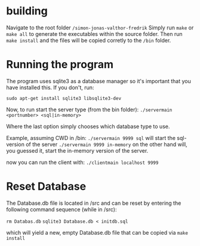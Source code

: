 # building
Navigate to the root folder `/simon-jonas-valthor-fredrik`
Simply run `make` or `make all` to generate the executables within the source folder. 
Then run `make install` and the files will be copied corretly to the `/bin` folder.

# Running the program

The program uses sqlite3 as a database manager so it's important that you have installed this.
If you don't, run:

`sudo apt-get install sqlite3 libsqlite3-dev`

Now, to run start the server type (from the bin folder):
`./servermain <portnumber> <sql|in-memory>`

Where the last option simply chooses which database type to use.

Example, assuming CWD in /bin:
`./servermain 9999 sql`
will start the sql-version of the server
`./servermain 9999 in-memory`
on the other hand will, you guessed it, start the in-memory version of the server.

now you can run the client with:
`./clientmain localhost 9999` 

# Reset Database

The Database.db file is located in /src and can be reset by entering the following command sequence (while in /src):

`rm Databas.db`
`sqlite3 Database.db < initdb.sql`

which will yield a new, empty Database.db file that can be copied via `make install`


